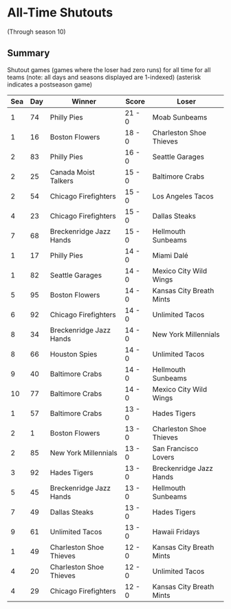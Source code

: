 # All-Time Shutouts
(Through season 10)

## Summary



Shutout games (games where the loser had zero runs) for all time for all teams (note: all days and seasons displayed are 1-indexed) (asterisk indicates a postseason game)


| Sea | Day | Winner | Score | Loser | 
| ------ |------ |------ |------ |------ |
| 1 | 74 | Philly Pies | 21 - 0 | Moab Sunbeams | 
| 1 | 16 | Boston Flowers | 18 - 0 | Charleston Shoe Thieves | 
| 2 | 83 | Philly Pies | 16 - 0 | Seattle Garages | 
| 2 | 25 | Canada Moist Talkers | 15 - 0 | Baltimore Crabs | 
| 2 | 54 | Chicago Firefighters | 15 - 0 | Los Angeles Tacos | 
| 4 | 23 | Chicago Firefighters | 15 - 0 | Dallas Steaks | 
| 7 | 68 | Breckenridge Jazz Hands | 15 - 0 | Hellmouth Sunbeams | 
| 1 | 17 | Philly Pies | 14 - 0 | Miami Dalé | 
| 1 | 82 | Seattle Garages | 14 - 0 | Mexico City Wild Wings | 
| 5 | 95 | Boston Flowers | 14 - 0 | Kansas City Breath Mints | 
| 6 | 92 | Chicago Firefighters | 14 - 0 | Unlimited Tacos | 
| 8 | 34 | Breckenridge Jazz Hands | 14 - 0 | New York Millennials | 
| 8 | 66 | Houston Spies | 14 - 0 | Unlimited Tacos | 
| 9 | 40 | Baltimore Crabs | 14 - 0 | Hellmouth Sunbeams | 
| 10 | 77 | Baltimore Crabs | 14 - 0 | Mexico City Wild Wings | 
| 1 | 57 | Baltimore Crabs | 13 - 0 | Hades Tigers | 
| 2 | 1 | Boston Flowers | 13 - 0 | Charleston Shoe Thieves | 
| 2 | 85 | New York Millennials | 13 - 0 | San Francisco Lovers | 
| 3 | 92 | Hades Tigers | 13 - 0 | Breckenridge Jazz Hands | 
| 5 | 45 | Breckenridge Jazz Hands | 13 - 0 | Hellmouth Sunbeams | 
| 7 | 49 | Dallas Steaks | 13 - 0 | Hades Tigers | 
| 9 | 61 | Unlimited Tacos | 13 - 0 | Hawaii Fridays | 
| 1 | 49 | Charleston Shoe Thieves | 12 - 0 | Kansas City Breath Mints | 
| 4 | 20 | Charleston Shoe Thieves | 12 - 0 | Unlimited Tacos | 
| 4 | 29 | Chicago Firefighters | 12 - 0 | Kansas City Breath Mints | 


